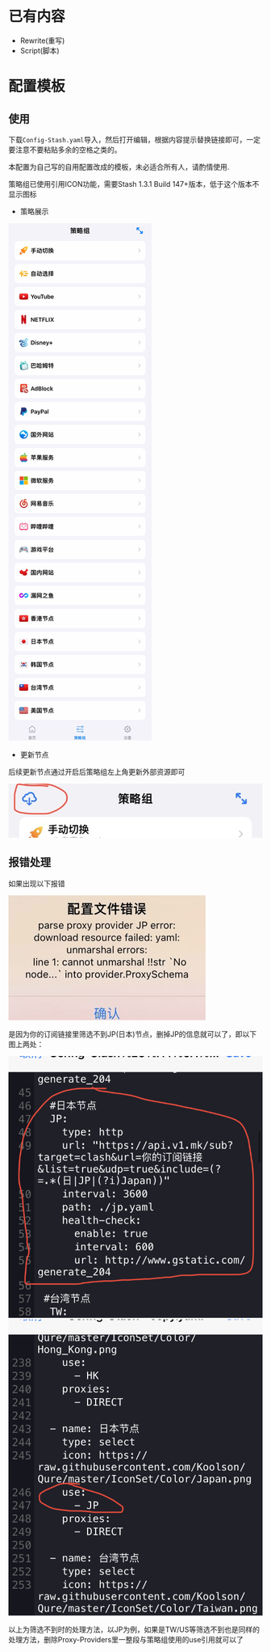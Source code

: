 已有内容
==
- Rewrite(重写)
- Script(脚本)

配置模板
===
使用
---
下载`Config-Stash.yaml`导入，然后打开编辑，根据内容提示替换链接即可，一定要注意不要粘贴多余的空格之类的。

本配置为自己写的自用配置改成的模板，未必适合所有人，请酌情使用.

策略组已使用引用ICON功能，需要Stash 1.3.1 Build 147+版本，低于这个版本不显示图标

- 策略展示

![](https://raw.githubusercontent.com/Infatuation-Fei/explain/main/Picture/Config.PNG)

- 更新节点

后续更新节点通过开启后策略组左上角更新外部资源即可

![](https://raw.githubusercontent.com/Infatuation-Fei/explain/main/Picture/Config1.jpg)

报错处理
----
如果出现以下报错

![](https://raw.githubusercontent.com/Infatuation-Fei/explain/main/Picture/cuowu.jpg)

是因为你的订阅链接里筛选不到JP(日本)节点，删掉JP的信息就可以了，即以下图上两处：

![](https://raw.githubusercontent.com/Infatuation-Fei/explain/main/Picture/shan1.jpg)
![](https://raw.githubusercontent.com/Infatuation-Fei/explain/main/Picture/shan.jpg)

以上为筛选不到时的处理方法，以JP为例，如果是TW/US等筛选不到也是同样的处理方法，删除Proxy-Providers里一整段与策略组使用的use引用就可以了
